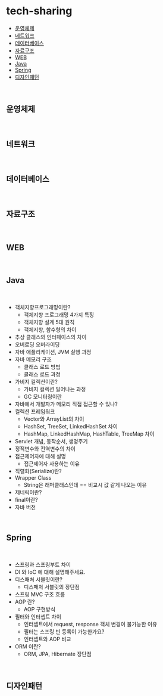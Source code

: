 # tech-sharing

- [운영체제](https://github.com/Team-Psyduck/tech-sharing/tree/main#%EC%9A%B4%EC%98%81%EC%B2%B4%EC%A0%9C)
- [네트워크](https://github.com/Team-Psyduck/tech-sharing/tree/main#%EB%84%A4%ED%8A%B8%EC%9B%8C%ED%81%AC)
- [데이터베이스](https://github.com/Team-Psyduck/tech-sharing/tree/main#%EB%8D%B0%EC%9D%B4%ED%84%B0%EB%B2%A0%EC%9D%B4%EC%8A%A4)
- [자료구조](https://github.com/Team-Psyduck/tech-sharing/tree/main#%EC%9E%90%EB%A3%8C%EA%B5%AC%EC%A1%B0)
- [WEB](https://github.com/Team-Psyduck/tech-sharing/tree/main#web)
- [Java](https://github.com/Team-Psyduck/tech-sharing/tree/main#java)
- [Spring](https://github.com/Team-Psyduck/tech-sharing/tree/main#spring)
- [디자인패턴](https://github.com/Team-Psyduck/tech-sharing/tree/main#%EB%94%94%EC%9E%90%EC%9D%B8%ED%8C%A8%ED%84%B4)

<br>

## 운영체제

<br>

## 네트워크

<br>

## 데이터베이스

<br>

## 자료구조

<br>

## WEB

<br>

## Java

<br>

* 객체지향프로그래밍이란?
  * 객체지향 프로그래밍 4가지 특징
  * 객체지향 설계 5대 원칙
  * 객체지향, 함수형의 차이
* 추상 클래스와 인터페이스의 차이
* 오버로딩 오버라이딩
* 자바 애플리케이션, JVM 실행 과정
* 자바 메모리 구조
  * 클래스 로드 방법
  * 클래스 로드 과정
* 가비지 컬렉션이란?
  * 가비지 컬렉션 일어나는 과정
  * GC 모니터링이란
* 자바에서 개발자가 메모리 직접 접근할 수 있나?
* 컬렉션 프레임워크
    * Vector와 ArrayList의 차이
    * HashSet, TreeSet, LinkedHashSet 차이
    * HashMap, LinkedHashMap, HashTable, TreeMap 차이
* Servlet 개념, 동작순서, 생명주기
* 정적변수와 전역변수의 차이
* 접근제어자에 대해 설명
    * 접근제어자 사용하는 이유
* 직렬화(Serialize)란?
* Wrapper Class
    * String은 래퍼클래스인데 == 비교시 값 같게 나오는 이유
* 제네릭이란?
* final이란?
* 자바 버전

<br>

## Spring

<br>

* 스프링과 스프링부트 차이
* DI 와 IoC 에 대해 설명해주세요.
* 디스패처 서블릿이란?
    * 디스패처 서블릿의 장단점
* 스프링 MVC 구조 흐름
* AOP 란?
    * AOP 구현방식
* 필터와 인터셉트 차이
    * 인터셉트에서 request, response 객체 변경이 불가능한 이유
    * 필터는 스프링 빈 등록이 가능한가요?
    * 인터셉트와 AOP 비교
* ORM 이란?
    * ORM, JPA, Hibernate 장단점

<br>

## 디자인패턴

<br>
